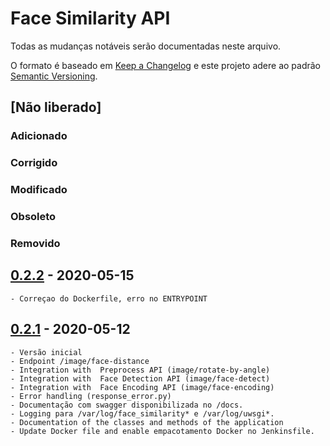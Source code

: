 # Face Similarity API

Todas as mudanças notáveis serão documentadas neste arquivo.

O formato é baseado em [Keep a Changelog](http://keepachangelog.com/pt-BR/1.0.0/) e este projeto adere ao padrão [Semantic Versioning](http://semver.org/lang/pt-BR/spec/v2.0.0.html).

## [Não liberado]
### Adicionado
### Corrigido
### Modificado
### Obsoleto
### Removido

## [0.2.2](api-face-similarity/tags/0.2.2) - 2020-05-15
    - Correçao do Dockerfile, erro no ENTRYPOINT
    
## [0.2.1](api-face-similarity/tags/0.2.1) - 2020-05-12
    - Versão inicial
    - Endpoint /image/face-distance
    - Integration with  Preprocess API (image/rotate-by-angle)
    - Integration with  Face Detection API (image/face-detect)
    - Integration with  Face Encoding API (image/face-encoding)
    - Error handling (response_error.py)
    - Documentação com swagger disponibilizada no /docs.
    - Logging para /var/log/face_similarity* e /var/log/uwsgi*.
    - Documentation of the classes and methods of the application
    - Update Docker file and enable empacotamento Docker no Jenkinsfile.
